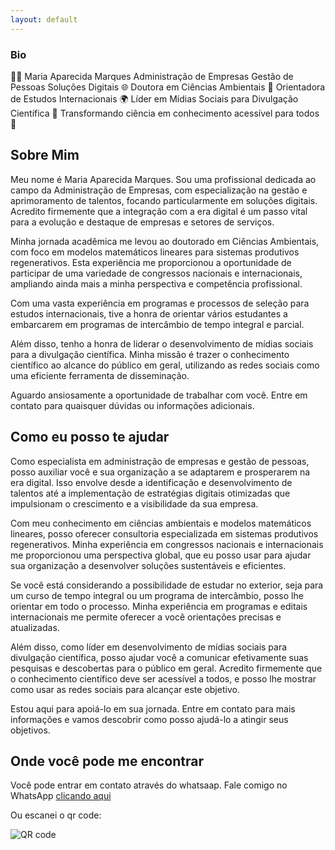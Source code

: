 ```yaml
---
layout: default
---
```

### Bio
👩‍💼 Maria Aparecida Marques 
Administração de Empresas
Gestão de Pessoas 
Soluções Digitais 🌐
Doutora em Ciências Ambientais 🌿 Orientadora de Estudos Internacionais 🌍 
Líder em Mídias Sociais para Divulgação Científica 🔬 
Transformando ciência em conhecimento acessível para todos 🚀


## Sobre Mim 

Meu nome é Maria Aparecida Marques. Sou uma profissional dedicada ao campo da Administração de Empresas, com especialização na gestão e aprimoramento de talentos, focando particularmente em soluções digitais. Acredito firmemente que a integração com a era digital é um passo vital para a evolução e destaque de empresas e setores de serviços.

Minha jornada acadêmica me levou ao doutorado em Ciências Ambientais, com foco em modelos matemáticos lineares para sistemas produtivos regenerativos. Esta experiência me proporcionou a oportunidade de participar de uma variedade de congressos nacionais e internacionais, ampliando ainda mais a minha perspectiva e competência profissional.

Com uma vasta experiência em programas e processos de seleção para estudos internacionais, tive a honra de orientar vários estudantes a embarcarem em programas de intercâmbio de tempo integral e parcial.

Além disso, tenho a honra de liderar o desenvolvimento de mídias sociais para a divulgação científica. Minha missão é trazer o conhecimento científico ao alcance do público em geral, utilizando as redes sociais como uma eficiente ferramenta de disseminação.

Aguardo ansiosamente a oportunidade de trabalhar com você. Entre em contato para quaisquer dúvidas ou informações adicionais.


## Como eu posso te ajudar
Como especialista em administração de empresas e gestão de pessoas, posso auxiliar você e sua organização a se adaptarem e prosperarem na era digital. Isso envolve desde a identificação e desenvolvimento de talentos até a implementação de estratégias digitais otimizadas que impulsionam o crescimento e a visibilidade da sua empresa.

Com meu conhecimento em ciências ambientais e modelos matemáticos lineares, posso oferecer consultoria especializada em sistemas produtivos regenerativos. Minha experiência em congressos nacionais e internacionais me proporcionou uma perspectiva global, que eu posso usar para ajudar sua organização a desenvolver soluções sustentáveis e eficientes.

Se você está considerando a possibilidade de estudar no exterior, seja para um curso de tempo integral ou um programa de intercâmbio, posso lhe orientar em todo o processo. Minha experiência em programas e editais internacionais me permite oferecer a você orientações precisas e atualizadas.

Além disso, como líder em desenvolvimento de mídias sociais para divulgação científica, posso ajudar você a comunicar efetivamente suas pesquisas e descobertas para o público em geral. Acredito firmemente que o conhecimento científico deve ser acessível a todos, e posso lhe mostrar como usar as redes sociais para alcançar este objetivo.

Estou aqui para apoiá-lo em sua jornada. Entre em contato para mais informações e vamos descobrir como posso ajudá-lo a atingir seus objetivos.


## Onde você pode me encontrar

Você pode entrar em contato através do whatsaap.
Fale comigo no WhatsApp [clicando aqui](https://wa.me/qr/N7ZWKXS2XDGHL1)


Ou escanei o qr code:

![QR code](mariamarquesadm.github.io/images/wz.png)

<!---

Ou escanei o qr code:

![QR code](mariamarquesadm.github.io/images/wz.png)


Text can be **bold**, _italic_, or ~~strikethrough~~.

[Link to another page](./another-page.html).

There should be whitespace between paragraphs.

There should be whitespace between paragraphs. We recommend including a README, or a file with information about your project.

# Header 1

This is a normal paragraph following a header. GitHub is a code hosting platform for version control and collaboration. It lets you and others work together on projects from anywhere.

## Header 2

> This is a blockquote following a header.
>
> When something is important enough, you do it even if the odds are not in your favor.

### Header 3

```js
// Javascript code with syntax highlighting.
var fun = function lang(l) {
  dateformat.i18n = require('./lang/' + l)
  return true;
}
```

```ruby
# Ruby code with syntax highlighting
GitHubPages::Dependencies.gems.each do |gem, version|
  s.add_dependency(gem, "= #{version}")
end
```

#### Header 4

*   This is an unordered list following a header.
*   This is an unordered list following a header.
*   This is an unordered list following a header.

##### Header 5

1.  This is an ordered list following a header.
2.  This is an ordered list following a header.
3.  This is an ordered list following a header.

###### Header 6

| head1        | head two          | three |
|:-------------|:------------------|:------|
| ok           | good swedish fish | nice  |
| out of stock | good and plenty   | nice  |
| ok           | good `oreos`      | hmm   |
| ok           | good `zoute` drop | yumm  |

### There's a horizontal rule below this.

* * *

### Here is an unordered list:

*   Item foo
*   Item bar
*   Item baz
*   Item zip

### And an ordered list:

1.  Item one
1.  Item two
1.  Item three
1.  Item four

### And a nested list:

- level 1 item
  - level 2 item
  - level 2 item
    - level 3 item
    - level 3 item
- level 1 item
  - level 2 item
  - level 2 item
  - level 2 item
- level 1 item
  - level 2 item
  - level 2 item
- level 1 item

### Small image

![Octocat](https://github.githubassets.com/images/icons/emoji/octocat.png)

### Large image

![Branching](https://guides.github.com/activities/hello-world/branching.png)


### Definition lists can be used with HTML syntax.

<dl>
<dt>Name</dt>
<dd>Godzilla</dd>
<dt>Born</dt>
<dd>1952</dd>
<dt>Birthplace</dt>
<dd>Japan</dd>
<dt>Color</dt>
<dd>Green</dd>
</dl>

```
Long, single-line code blocks should not wrap. They should horizontally scroll if they are too long. This line should be long enough to demonstrate this.
```

```
The final element.
```
-->
